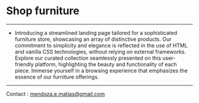 # Shop furniture
----
- Introducing a streamlined landing page tailored for a sophisticated furniture store, showcasing an array of distinctive products. 
Our commitment to simplicity and elegance is reflected in the use of HTML and vanilla CSS technologies, without relying on external frameworks.
Explore our curated collection seamlessly presented on this user-friendly platform, highlighting the beauty and functionality of each piece. 
Immerse yourself in a browsing experience that emphasizes the essence of our furniture offerings.
---
Contact : mendoza.e.matias@gmail.com
